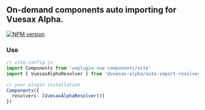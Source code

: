 ## On-demand components auto importing for Vuesax Alpha.

[![NPM version](https://img.shields.io/npm/v/@vuesax-alpha/auto-import-resolver?color=a1b858&label=)](https://www.npmjs.com/package/@vuesax-alpha/auto-import-resolver)

### Use

```ts
// vite.config.js
import Components from 'unplugin-vue-components/vite'
import { VuesaxAlphaResolver } from '@vuesax-alpha/auto-import-resolver'

// your plugin installation
Components({
  resolvers: [VuesaxAlphaResolver()]
})
```
